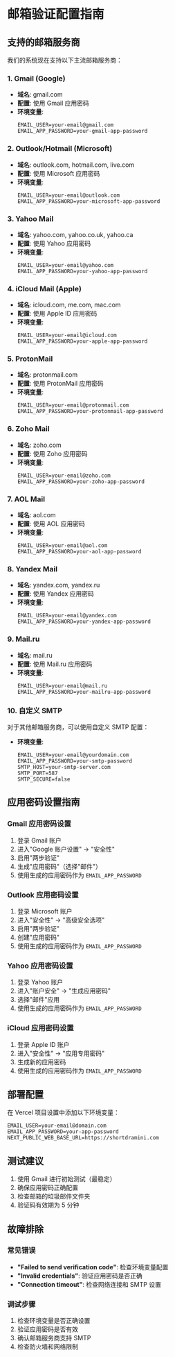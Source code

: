 # 邮箱验证配置指南

## 支持的邮箱服务商

我们的系统现在支持以下主流邮箱服务商：

### 1. Gmail (Google)
- **域名**: gmail.com
- **配置**: 使用 Gmail 应用密码
- **环境变量**:
  ```
  EMAIL_USER=your-email@gmail.com
  EMAIL_APP_PASSWORD=your-gmail-app-password
  ```

### 2. Outlook/Hotmail (Microsoft)
- **域名**: outlook.com, hotmail.com, live.com
- **配置**: 使用 Microsoft 应用密码
- **环境变量**:
  ```
  EMAIL_USER=your-email@outlook.com
  EMAIL_APP_PASSWORD=your-microsoft-app-password
  ```

### 3. Yahoo Mail
- **域名**: yahoo.com, yahoo.co.uk, yahoo.ca
- **配置**: 使用 Yahoo 应用密码
- **环境变量**:
  ```
  EMAIL_USER=your-email@yahoo.com
  EMAIL_APP_PASSWORD=your-yahoo-app-password
  ```

### 4. iCloud Mail (Apple)
- **域名**: icloud.com, me.com, mac.com
- **配置**: 使用 Apple ID 应用密码
- **环境变量**:
  ```
  EMAIL_USER=your-email@icloud.com
  EMAIL_APP_PASSWORD=your-apple-app-password
  ```

### 5. ProtonMail
- **域名**: protonmail.com
- **配置**: 使用 ProtonMail 应用密码
- **环境变量**:
  ```
  EMAIL_USER=your-email@protonmail.com
  EMAIL_APP_PASSWORD=your-protonmail-app-password
  ```

### 6. Zoho Mail
- **域名**: zoho.com
- **配置**: 使用 Zoho 应用密码
- **环境变量**:
  ```
  EMAIL_USER=your-email@zoho.com
  EMAIL_APP_PASSWORD=your-zoho-app-password
  ```

### 7. AOL Mail
- **域名**: aol.com
- **配置**: 使用 AOL 应用密码
- **环境变量**:
  ```
  EMAIL_USER=your-email@aol.com
  EMAIL_APP_PASSWORD=your-aol-app-password
  ```

### 8. Yandex Mail
- **域名**: yandex.com, yandex.ru
- **配置**: 使用 Yandex 应用密码
- **环境变量**:
  ```
  EMAIL_USER=your-email@yandex.com
  EMAIL_APP_PASSWORD=your-yandex-app-password
  ```

### 9. Mail.ru
- **域名**: mail.ru
- **配置**: 使用 Mail.ru 应用密码
- **环境变量**:
  ```
  EMAIL_USER=your-email@mail.ru
  EMAIL_APP_PASSWORD=your-mailru-app-password
  ```

### 10. 自定义 SMTP
对于其他邮箱服务商，可以使用自定义 SMTP 配置：
- **环境变量**:
  ```
  EMAIL_USER=your-email@yourdomain.com
  EMAIL_APP_PASSWORD=your-smtp-password
  SMTP_HOST=your-smtp-server.com
  SMTP_PORT=587
  SMTP_SECURE=false
  ```

## 应用密码设置指南

### Gmail 应用密码设置
1. 登录 Gmail 账户
2. 进入"Google 账户设置" → "安全性"
3. 启用"两步验证"
4. 生成"应用密码"（选择"邮件"）
5. 使用生成的应用密码作为 `EMAIL_APP_PASSWORD`

### Outlook 应用密码设置
1. 登录 Microsoft 账户
2. 进入"安全性" → "高级安全选项"
3. 启用"两步验证"
4. 创建"应用密码"
5. 使用生成的应用密码作为 `EMAIL_APP_PASSWORD`

### Yahoo 应用密码设置
1. 登录 Yahoo 账户
2. 进入"账户安全" → "生成应用密码"
3. 选择"邮件"应用
4. 使用生成的应用密码作为 `EMAIL_APP_PASSWORD`

### iCloud 应用密码设置
1. 登录 Apple ID 账户
2. 进入"安全性" → "应用专用密码"
3. 生成新的应用密码
4. 使用生成的应用密码作为 `EMAIL_APP_PASSWORD`

## 部署配置

在 Vercel 项目设置中添加以下环境变量：

```
EMAIL_USER=your-email@domain.com
EMAIL_APP_PASSWORD=your-app-password
NEXT_PUBLIC_WEB_BASE_URL=https://shortdramini.com
```

## 测试建议

1. 使用 Gmail 进行初始测试（最稳定）
2. 确保应用密码正确配置
3. 检查邮箱的垃圾邮件文件夹
4. 验证码有效期为 5 分钟

## 故障排除

### 常见错误
- **"Failed to send verification code"**: 检查环境变量配置
- **"Invalid credentials"**: 验证应用密码是否正确
- **"Connection timeout"**: 检查网络连接和 SMTP 设置

### 调试步骤
1. 检查环境变量是否正确设置
2. 验证应用密码是否有效
3. 确认邮箱服务商支持 SMTP
4. 检查防火墙和网络限制

